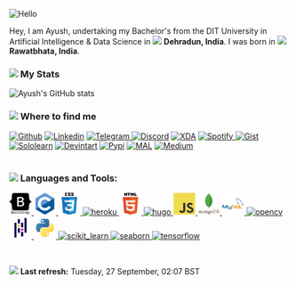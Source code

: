 <p><img src="https://i.imgur.com/Fihbexl.gif" alt="Hello" width="250" /></p>
<p>
Hey, I am Ayush, undertaking my Bachelor&#39;s from the DIT University in Artificial Intelligence & Data Science in <img src="https://i.imgur.com/DzzzpBo.png" width="13" /> <b>Dehradun, India</b>. I was born in <img src="https://i.imgur.com/DzzzpBo.png" width="13" /> <b>Rawatbhata, India</b>. </p>

<h3><img src="https://i.imgur.com/84QPnNl.png" width="18" /> My Stats</h3>
    <!-- GitHub Stats -->
    <img src="https://github-readme-stats.vercel.app/api?username=AyushSoni-git&show_icons=true&theme=radical"
    alt="Ayush's GitHub stats" />
<h3><img src="https://i.imgur.com/yQHTmCW.png" width="18" /> Where to find me</h3>
<a href="https://github.com/AyushSoni-git/"> <img alt="Github" width="40px" src="https://i.imgur.com/RjscN2M.png" /></a>
<a href="https://www.linkedin.com/in/soni-ayush/"> <img alt="Linkedin" width="40px" src="https://i.imgur.com/Hp2w5wM.png" /></a>
<a href="https://t.me/EngggAsh"> <img alt="Telegram" width="40px" src="https://i.imgur.com/8uCq4fi.png" /> </a>
<a href="https://dsc.bio/CyberAyu"> <img alt="Discord" width="40px" src="https://i.imgur.com/allk32s.png" /></a>
<a href="https://forum.xda-developers.com/m/cyberayu.12306141/"> <img alt="XDA" width="40px" src="https://i.imgur.com/ZkDQREa.png" /></a>
<a href="https://open.spotify.com/user/vpqyvlcve9o7tmt38lh28jkyu"> <img alt="Spotify" width="40px" src="https://i.imgur.com/TuGJlcZ.png" /> </a>
<a href="https://gist.github.com/AyushSoni-git/"> <img alt="Gist" width="40px" src="https://i.imgur.com/6w4HNmL.png" /></a>
<a href="https://www.sololearn.com/profile/21962488"> <img alt="Sololearn" width="40px" src="https://i.imgur.com/6mnh2V5.png" /></a>
<a href="https://www.deviantart.com/cyber-ayu"> <img alt="Devintart" width="40px" src="https://i.imgur.com/YWUKoPE.png" /></a>
<a href="https://pypi.org/user/CyberAyu21/"> <img alt="Pypi" width="40px" src="https://i.imgur.com/901ps8h.png" /></a>
<a href="https://myanimelist.net/profile/CyberAyu"> <img alt="MAL" width="40px" src="https://i.imgur.com/TnZcuA4.png" /></a>
<a href="https://medium.com/@cyberAyu"> <img alt="Medium" width="40px" src="https://i.imgur.com/HvRIk6L.png" /></a>
<br />
<br />
<h3 align="left"> <img src="https://i.imgur.com/84QPnNl.png" width="18" /> Languages and Tools:</h3>
<p align="left"><a href="https://getbootstrap.com" target="_blank" rel="noreferrer"> <img src="https://raw.githubusercontent.com/devicons/devicon/master/icons/bootstrap/bootstrap-plain-wordmark.svg" alt="bootstrap" width="40" height="40"/> </a> <a href="https://www.cprogramming.com/" target="_blank" rel="noreferrer"> <img src="https://raw.githubusercontent.com/devicons/devicon/master/icons/c/c-original.svg" alt="c" width="40" height="40"/> </a>  <a href="https://www.w3schools.com/css/" target="_blank" rel="noreferrer"> <img src="https://raw.githubusercontent.com/devicons/devicon/master/icons/css3/css3-original-wordmark.svg" alt="css3" width="40" height="40"/> </a>  <a href="https://heroku.com" target="_blank" rel="noreferrer"> <img src="https://www.vectorlogo.zone/logos/heroku/heroku-icon.svg" alt="heroku" width="40" height="40"/> </a> <a href="https://www.w3.org/html/" target="_blank" rel="noreferrer"> <img src="https://raw.githubusercontent.com/devicons/devicon/master/icons/html5/html5-original-wordmark.svg" alt="html5" width="40" height="40"/> </a> <a href="https://gohugo.io/" target="_blank" rel="noreferrer"> <img src="https://api.iconify.design/logos-hugo.svg" alt="hugo" width="40" height="40"/> </a> <a href="https://developer.mozilla.org/en-US/docs/Web/JavaScript" target="_blank" rel="noreferrer"> <img src="https://raw.githubusercontent.com/devicons/devicon/master/icons/javascript/javascript-original.svg" alt="javascript" width="40" height="40"/> </a> <a href="https://www.mongodb.com/" target="_blank" rel="noreferrer"> <img src="https://raw.githubusercontent.com/devicons/devicon/master/icons/mongodb/mongodb-original-wordmark.svg" alt="mongodb" width="40" height="40"/> </a> <a href="https://www.mysql.com/" target="_blank" rel="noreferrer"> <img src="https://raw.githubusercontent.com/devicons/devicon/master/icons/mysql/mysql-original-wordmark.svg" alt="mysql" width="40" height="40"/> </a> <a href="https://opencv.org/" target="_blank" rel="noreferrer"> <img src="https://www.vectorlogo.zone/logos/opencv/opencv-icon.svg" alt="opencv" width="40" height="40"/> </a>  <a href="https://pandas.pydata.org/" target="_blank" rel="noreferrer"> <img src="https://raw.githubusercontent.com/devicons/devicon/2ae2a900d2f041da66e950e4d48052658d850630/icons/pandas/pandas-original.svg" alt="pandas" width="40" height="40"/> </a> <a href="https://www.python.org" target="_blank" rel="noreferrer"> <img src="https://raw.githubusercontent.com/devicons/devicon/master/icons/python/python-original.svg" alt="python" width="40" height="40"/> </a> <a href="https://scikit-learn.org/" target="_blank" rel="noreferrer"> <img src="https://upload.wikimedia.org/wikipedia/commons/0/05/Scikit_learn_logo_small.svg" alt="scikit_learn" width="40" height="40"/> </a> <a href="https://seaborn.pydata.org/" target="_blank" rel="noreferrer"> <img src="https://seaborn.pydata.org/_images/logo-mark-lightbg.svg" alt="seaborn" width="40" height="40"/> </a>  <a href="https://www.tensorflow.org" target="_blank" rel="noreferrer"> <img src="https://www.vectorlogo.zone/logos/tensorflow/tensorflow-icon.svg" alt="tensorflow" width="40" height="40"/> </a> 
</p>
<br />
<p><img src="https://i.imgur.com/JgaEjcz.png" width="13" /> <b>Last refresh:</b> Tuesday, 27 September, 02:07 BST</p>
